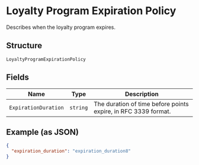 
# Loyalty Program Expiration Policy

Describes when the loyalty program expires.

## Structure

`LoyaltyProgramExpirationPolicy`

## Fields

| Name | Type | Description |
|  --- | --- | --- |
| `ExpirationDuration` | `string` | The duration of time before points expire, in RFC 3339 format. |

## Example (as JSON)

```json
{
  "expiration_duration": "expiration_duration8"
}
```

